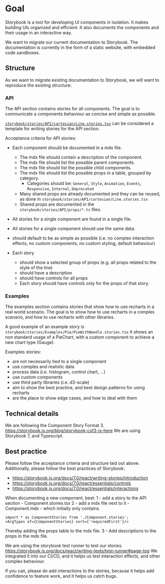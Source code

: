 # Goal
Storybook is a tool for developing UI components in isolation. It makes building UIs organized and efficient.
It also documents the components and their usage in an interactive way.

We want to migrate our current documentation to Storybook.
The documentation is currently in the form of a static website, with embedded code sandboxes.

## Structure
As we want to migrate existing documentation to Storybook, we will want to reproduce the existing structure:

### API
The API section contains stories for all components. The goal is to communicate a components behaviour as concise and simple as possible.

[`storybook/stories/API/cartesian/Line.stories.tsx`](https://github.com/recharts/recharts/blob/master/storybook/stories/API/cartesian/Line.stories.tsx) can be considered a template for writing stories for the API section.

Acceptance criteria for API stories:

- Each component should be documented in a mdx file.
  - The mdx file should contain a description of the component.
  - The mdx file should list the possible parent components.
  - The mdx file should list the possible child components.
  - The mdx file should list the possible props in a table, grouped by category.
    - Categories should be: `General`, `Style`, `Animation`, `Events`, `Responsive`, `Internal`, `Deprecated`
  - Many shared props are already documented and they can be reused, as done in `storybook/stories/API/cartesian/Line.stories.tsx`
  - Shared props are documented in the `storybook/stories/API/props/*.ts` files.

- All stories for a single component are found in a single file.
- All stories for a single component should use the same data.
- should default to be as simple as possible (i.e. no complex interaction effects, no custom components, no custom styling, default behaviour)
- Each story
  - should show a selected group of props (e.g. all props related to the style of the line)
  - should have a description
  - should have controls for all props
  - Each story should have controls only for the props of that story.

### Examples
The examples section contains stories that show how to use recharts in a real world scenario. The goal is to show how to use recharts in a complex scenario, and how to use recharts with other libraries.

A good example of an example story is `storybook/stories/Examples/Pie/PieWithNeedle.stories.tsx`
It shows an non standard usage of a PieChart, with a custom component to achieve a new chart type (Gauge).

Examples stories:
- are not necessarily tied to a single component
- use complex and realistic data
- process data (i.e. histogram, control chart, ...)
- use custom components
- use third party libraries (i.e. d3-scale)
- aim to show the best practice, and best design patterns for using recharts
- are the place to show edge cases, and how to deal with them

## Technical details
We are following the Component Story Format 3. https://storybook.js.org/blog/storybook-csf3-is-here
We are using Storybook 7, and Typescript.

## Best practice
Please follow the acceptance criteria and structure laid out above.
Additionally, please follow the best practices of Storybook:
- https://storybook.js.org/docs/7.0/react/writing-stories/introduction
- https://storybook.js.org/docs/7.0/react/essentials/controls
- https://storybook.js.org/docs/7.0/react/essentials/interactions

When documenting a new component, best:
1 - add a story to the API section - Component.stories.tsx
2 - add a mdx file next to it - Component.mdx - which initially only contains
```mdxjs
import * as ComponentStories from './Component.stories';
<ArgTypes of={ComponentStories} sort={'requiredFirst'}/>
```
Thereby adding the props table to the mdx file.
3 - Add descriptions to the props in the mdx file.


We are using the storybook test runner to test our stories. https://storybook.js.org/docs/react/writing-tests/test-runner#page-top
We integrated it into our CI/CD, and it helps us test interaction effects, and other complex behaviour.

If you can, please do add interactions to the stories, because it helps add confidence to feature work, and it helps us catch bugs.
